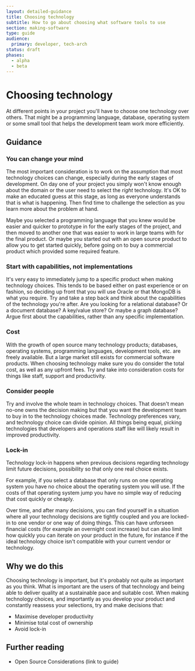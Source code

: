 ```yaml
---
layout: detailed-guidance
title: Choosing technology
subtitle: How to go about choosing what software tools to use
section: making-software
type: guide
audience:
  primary: developer, tech-arch
status: draft
phases:
  - alpha
  - beta
---
```

    
# Choosing technology

At different points in your project you'll have to choose one technology
over others. That might be a programming language, database, operating
system or some small tool that helps the development team work more
efficiently.

## Guidance

### You can change your mind

The most important consideration is to work on the assumption that most
technology choices can change, especially during the early stages of
development. On day one of your project you simply won't know enough
about the domain or the user need to select the _right_ technology. 
It's OK to make an educated guess at this stage, as long as everyone
understands that is what is happening. Then find time to challenge the
selection as you learn more about the problem at hand.

Maybe you selected a programming language that you knew would be easier
and quicker to prototype in for the early stages of the project, and then
moved to another one that was easier to work in large teams with for the
final product. Or maybe you started out with an open source product to
allow you to get started quickly, before going on to buy a commercial
product which provided some required feature.

### Start with capabilities, not implementations

It's very easy to immediately jump to a specific product when making
technology choices. This tends to be based either on past experience or
on fashion, so deciding up front that you will use Oracle or that
MongoDB is what you require. Try and take a step back and think about
the capabilities of the technology you're after. Are you looking for a
relational database? Or a document database? A key/value store? Or maybe
a graph database? Argue first about the capabilities, rather than any
specific implementation.

### Cost

With the growth of open source many technology products; databases,
operating systems, programming languages, development tools, etc. are
freely available. But a large market still exists for commercial
software products. When choosing technology make sure you do consider
the total cost, as well as any upfront fees. Try and take into
consideration costs for things like staff, support and productivity.

### Consider people

Try and involve the whole team in technology choices. That doesn't mean
no-one owns the decision making but that you want the development team
to buy in to the technology choices made. Technology preferences
vary, and technology choice can divide opinion. All things being equal,
picking technologies that developers and operations staff like will
likely result in improved productivity.

### Lock-in

Technology lock-in happens when previous decisions regarding technology
limit future decisions, possibility so that only one real choice exists.

For example, if you select a database that only runs on one operating
system you have no choice about the operating system you will use. If the
costs of that operating system jump you have no simple way of reducing
that cost quickly or cheaply.

Over time, and after many decisions, you can find yourself in a
situation where all your technology decisions are tightly coupled and
you are locked-in to one vendor or one way of doing things. This can
have unforseen financial costs (for example an overnight cost increase)
but can also limit how quickly you can iterate on your product in the
future, for instance if the ideal technology choice isn't compatible
with your current vendor or technology.

## Why we do this

Choosing technology is important, but it's probably not quite as
important as you think. What is important are the users of that
technology and being able to deliver quality at a sustainable pace and
suitable cost. When making technology choices, and importantly as you
develop your product and constantly reassess your selections, try and
make decisions that:

* Maximise developer productivity
* Minimise total cost of ownership
* Avoid lock-in

## Further reading

* Open Source Considerations (link to guide)
